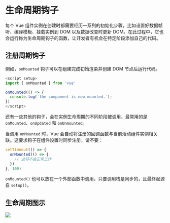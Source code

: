 # 生命周期钩子

每个 Vue 组件实例在创建时都需要经历一系列的初始化步骤，比如设置好数据帧听、编译模板、挂载实例到 DOM 以及数据改变时更新 DOM。在此过程中，它也会运行称为生命周期钩子的函数，让开发者有机会在特定阶段添加自己的代码。

## 注册周期钩子

例如，`onMounted` 钩子可以在组建完成初始渲染并创建 DOM 节点后运行代码。

```js
<script setup>
import { onMounted } from 'vue'

onMounted(() => {
  console.log(`the component is now mounted.`);
})
</script>
```

还有一些其他的钩子，会在实例生命周期的不同阶段被调用，最常用的是 `onMounted`、`onUpdated` 和 `onUnmounted`。

当调用 `onMounted` 时，Vue 会自动将注册的回调函数与当前活动组件实例相关联。这要求钩子在组件设置时同步注册，请不要：

```js
setTimeout(() => {
  onMounted(() => {
    // 这将不会正常工作
  })
}, 100)
```

`onMounted()` 也可以放在一个外部函数中调用，只要调用栈是同步的，且最终起源自 `setup()`。

## 生命周期图示

![](/images/20220720231153.png)
